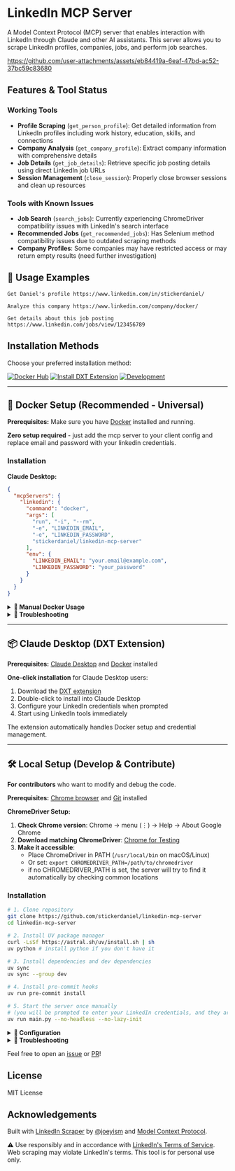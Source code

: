 # LinkedIn MCP Server

A Model Context Protocol (MCP) server that enables interaction with LinkedIn through Claude and other AI assistants. This server allows you to scrape LinkedIn profiles, companies, jobs, and perform job searches.


https://github.com/user-attachments/assets/eb84419a-6eaf-47bd-ac52-37bc59c83680


## Features & Tool Status

### Working Tools
- **Profile Scraping** (`get_person_profile`): Get detailed information from LinkedIn profiles including work history, education, skills, and connections
- **Company Analysis** (`get_company_profile`): Extract company information with comprehensive details
- **Job Details** (`get_job_details`): Retrieve specific job posting details using direct LinkedIn job URLs
- **Session Management** (`close_session`): Properly close browser sessions and clean up resources

### Tools with Known Issues
- **Job Search** (`search_jobs`): Currently experiencing ChromeDriver compatibility issues with LinkedIn's search interface
- **Recommended Jobs** (`get_recommended_jobs`): Has Selenium method compatibility issues due to outdated scraping methods
- **Company Profiles**: Some companies may have restricted access or may return empty results (need further investigation)

## 🎯 Usage Examples

```
Get Daniel's profile https://www.linkedin.com/in/stickerdaniel/
```
```
Analyze this company https://www.linkedin.com/company/docker/
```
```
Get details about this job posting https://www.linkedin.com/jobs/view/123456789
```

## Installation Methods

Choose your preferred installation method:

[![Docker Hub](https://img.shields.io/badge/Docker_Hub-Universal_MCP-008fe2?style=for-the-badge&logo=docker&logoColor=008fe2)](https://hub.docker.com/r/stickerdaniel/linkedin-mcp-server)
[![Install DXT Extension](https://img.shields.io/badge/Claude_Desktop_Extension-d97757?style=for-the-badge&logo=anthropic)](https://github.com/stickerdaniel/linkedin-mcp-server/releases/latest/download/linkedin-mcp-server.dxt)
[![Development](https://img.shields.io/badge/Development-Local_Setup-ffd343?style=for-the-badge&logo=python&logoColor=ffd343)](#%EF%B8%8F-local-setup-develop--contribute)

---

## 🐳 Docker Setup (Recommended - Universal)

**Prerequisites:** Make sure you have [Docker](https://www.docker.com/get-started/) installed and running.

**Zero setup required** - just add the mcp server to your client config and replace email and password with your linkedin credentials.

### Installation

**Claude Desktop:**
```json
{
  "mcpServers": {
    "linkedin": {
      "command": "docker",
      "args": [
        "run", "-i", "--rm",
        "-e", "LINKEDIN_EMAIL",
        "-e", "LINKEDIN_PASSWORD",
        "stickerdaniel/linkedin-mcp-server"
      ],
      "env": {
        "LINKEDIN_EMAIL": "your.email@example.com",
        "LINKEDIN_PASSWORD": "your_password"
      }
    }
  }
}
```

<details>
<summary><b>🐳 Manual Docker Usage</b></summary>

```bash
docker run -i --rm \
  -e LINKEDIN_EMAIL="your.email@example.com" \
  -e LINKEDIN_PASSWORD="your_password" \
  stickerdaniel/linkedin-mcp-server
```

</details>

<details>
<summary><b>🚨 Troubleshooting</b></summary>

**Container won't start:**
```bash
# Check Docker is running
docker ps

# Pull latest image
docker pull stickerdaniel/linkedin-mcp-server
```

**Login issues:**
- Verify credentials are correct
- Check for typos in email/password
- Check if you need to confirm the login in the mobile app

</details>

---

## 📦 Claude Desktop (DXT Extension)

**Prerequisites:** [Claude Desktop](https://claude.ai/download) and [Docker](https://www.docker.com/get-started/) installed

**One-click installation** for Claude Desktop users:
1. Download the [DXT extension](https://github.com/stickerdaniel/linkedin-mcp-server/releases/latest/download/linkedin-mcp-server.dxt)
2. Double-click to install into Claude Desktop
3. Configure your LinkedIn credentials when prompted
4. Start using LinkedIn tools immediately

The extension automatically handles Docker setup and credential management.

---

## 🛠️ Local Setup (Develop & Contribute)

**For contributors** who want to modify and debug the code.

**Prerequisites:** [Chrome browser](https://www.google.com/chrome/) and [Git](https://git-scm.com/downloads) installed

**ChromeDriver Setup:**
1. **Check Chrome version**: Chrome → menu (⋮) → Help → About Google Chrome
2. **Download matching ChromeDriver**: [Chrome for Testing](https://googlechromelabs.github.io/chrome-for-testing/)
3. **Make it accessible**:
   - Place ChromeDriver in PATH (`/usr/local/bin` on macOS/Linux)
   - Or set: `export CHROMEDRIVER_PATH=/path/to/chromedriver`
   - if no CHROMEDRIVER_PATH is set, the server will try to find it automatically by checking common locations

### Installation

```bash
# 1. Clone repository
git clone https://github.com/stickerdaniel/linkedin-mcp-server
cd linkedin-mcp-server

# 2. Install UV package manager
curl -LsSf https://astral.sh/uv/install.sh | sh
uv python # install python if you don't have it

# 3. Install dependencies and dev dependencies
uv sync
uv sync --group dev

# 4. Install pre-commit hooks
uv run pre-commit install

# 5. Start the server once manually
# (you will be prompted to enter your LinkedIn credentials, and they are securely stored in your OS keychain)
uv run main.py --no-headless --no-lazy-init
```

<details>
<summary><b>🔧 Configuration</b></summary>

**CLI Options:**
- `--no-headless` - Show browser window (debugging)
- `--debug` - Enable detailed logging
- `--no-setup` - Skip credential prompts (make sure to set `LINKEDIN_EMAIL` and `LINKEDIN_PASSWORD` in env)
- `--no-lazy-init` - Login to LinkedIn immediately instead of waiting for the first tool call

**Claude Desktop:**
```json
{
  "mcpServers": {
    "linkedin": {
      "command": "uv",
      "args": ["--directory", "/path/to/linkedin-mcp-server", "run", "main.py", "--no-setup"]
    }
  }
}
```

</details>

<details>
<summary><b>🚨 Troubleshooting</b></summary>

**Scraping issues:**
- Use `--no-headless` to see browser actions
- Add `--debug` to see more detailed logging

**ChromeDriver issues:**
- Ensure Chrome and ChromeDriver versions match
- Check ChromeDriver is in PATH or set `CHROMEDRIVER_PATH`

**Python issues:**
```bash
# Check Python version
python --version  # Should be 3.12+

# Reinstall dependencies
uv sync --reinstall
```

</details>

Feel free to open an [issue](https://github.com/stickerdaniel/linkedin-mcp-server/issues) or [PR](https://github.com/stickerdaniel/linkedin-mcp-server/pulls)!

## License

MIT License

## Acknowledgements
Built with [LinkedIn Scraper](https://github.com/joeyism/linkedin_scraper) by [@joeyism](https://github.com/joeyism) and [Model Context Protocol](https://modelcontextprotocol.io/).

⚠️ Use responsibly and in accordance with [LinkedIn's Terms of Service](https://www.linkedin.com/legal/user-agreement). Web scraping may violate LinkedIn's terms. This tool is for personal use only.
